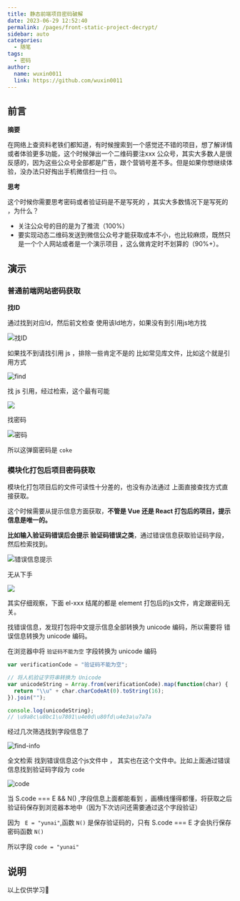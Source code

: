 ```yaml
---
title: 静态前端项目密码破解
date: 2023-06-29 12:52:40
permalink: /pages/front-static-project-decrypt/
sidebar: auto
categories:
  - 随笔
tags:
  - 密码
author:
  name: wuxin0011
  link: https://github.com/wuxin0011
---
```








## 前言



**摘要**

在网络上查资料老铁们都知道，有时候搜索到一个感觉还不错的项目，想了解详情或者体验更多功能，这个时候弹出一个二维码要注xxx 公众号，其实大多数人是很反感的，因为这些公众号全部都是广告，跟个营销号差不多。但是如果你想继续体验，没办法只好掏出手机微信扫一扫 🙄。



**思考**

这个时候你需要思考密码或者验证码是不是写死的 ，其实大多数情况下是写死的 ，为什么？

- 关注公众号的目的是为了推流（100%）
- 要实现动态二维码发送到微信公众号才能获取成本不小，也比较麻烦，既然只是一个个人网站或者是一个演示项目 ，这么做肯定时不划算的（90%+）。



## 演示



### 普通前端网站密码获取



**找ID** 

通过找到对应Id，然后前文检查 使用该Id地方，如果没有到引用js地方找

![找ID](https://cdn.jsdelivr.net/gh/wuxin0011/blog-resource@main/static-project-password/static-project-demo-00.png)





如果找不到请找引用 js ，排除一些肯定不是的 比如常见库文件，比如这个就是引用方式

![find](https://cdn.jsdelivr.net/gh/wuxin0011/blog-resource@main/static-project-password/static-project-demo-01.png)







找 js 引用，经过检索，这个最有可能

![](https://cdn.jsdelivr.net/gh/wuxin0011/blog-resource@main/static-project-password/static-project-demo-02.png)



找密码

![密码](https://cdn.jsdelivr.net/gh/wuxin0011/blog-resource@main/static-project-password/static-project-demo-05.png)





所以这弹窗密码是 `coke`





### 模块化打包后项目密码获取 



模块化打包项目后的文件可读性十分差的，也没有办法通过 上面直接查找方式直接获取。

这个时候需要从提示信息方面获取，**不管是 Vue 还是 React 打包后的项目，提示信息是唯一的。**

**比如输入验证码错误后会提示 验证码错误之类**，通过错误信息获取验证码字段，然后检索找到。





![错误信息提示](https://cdn.jsdelivr.net/gh/wuxin0011/blog-resource@main/static-project-password/error-message.png)







无从下手

![](https://cdn.jsdelivr.net/gh/wuxin0011/blog-resource@main/static-project-password/source-demo-01.png)



其实仔细观察，下面 el-xxx 结尾的都是 element 打包后的js文件，肯定跟密码无关。

找错误信息，发现打包将中文提示信息全部转换为 unicode 编码，所以需要将 错误信息转换为 unicode 编码。

在浏览器中将 `验证码不能为空` 字段转换为 unicode 编码

```js
var verificationCode = "验证码不能为空";

// 将人机验证字符串转换为 Unicode
var unicodeString = Array.from(verificationCode).map(function(char) {
  return "\\u" + char.charCodeAt(0).toString(16);
}).join("");

console.log(unicodeString);
// \u9a8c\u8bc1\u7801\u4e0d\u80fd\u4e3a\u7a7a
```



经过几次筛选找到字段信息了

![find-info](https://cdn.jsdelivr.net/gh/wuxin0011/blog-resource@main/static-project-password/search-code--02.png)



全文检索 找到错误信息这个js文件中 ， 其实也在这个文件中。比如上面通过错误信息找到验证码字段为 `code`



![code](https://cdn.jsdelivr.net/gh/wuxin0011/blog-resource@main/static-project-password/code.png)



当 S.code === E && N() ,字段信息上面都能看到 ，画横线懂得都懂，将获取之后验证码保存到浏览器本地中（因为下次访问还需要通过这个字段验证）

因为 ` E = "yunai"`,函数 `N()` 是保存验证码的，只有 S.code === E 才会执行保存密码函数 `N()`

所以字段 `code = "yunai"`



## 说明

以上仅供学习🤣

